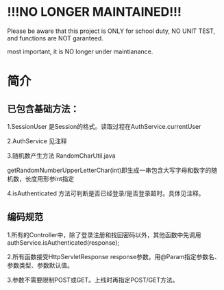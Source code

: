 # !!!NO LONGER MAINTAINED!!!

Please be aware that this project is ONLY for school duty, NO UNIT TEST, and functions are NOT garanteed.

most important, it is NO longer under maintianance.

# 简介

## 已包含基础方法：

1.SessionUser 是Session的格式。读取过程在AuthService.currentUser

2.AuthService 见注释

3.随机数产生方法 RandomCharUtil.java

  getRandomNumberUpperLetterChar(int)即生成一串包含大写字母和数字的随机数，长度用形参int指定

4.isAuthenticated 方法可判断是否已经登录/是否登录超时。具体见注释。


## 编码规范

1.所有的Controller中，除了登录注册和找回密码以外，其他函数中先调用authService.isAuthenticated(response);

2.所有函数接受HttpServletResponse response参数。用@Param指定参数名、参数类型、参数默认值。

3.参数不需要限制POST或GET。上线时再指定POST/GET方法。
